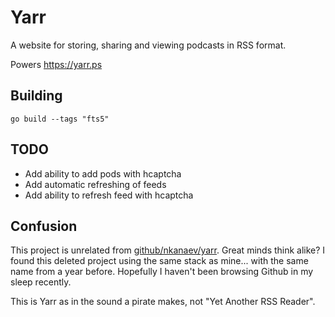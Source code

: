 # Yarr

A website for storing, sharing and viewing podcasts in RSS format. 

Powers https://yarr.ps

## Building

`go build --tags "fts5"`

## TODO

- Add ability to add pods with hcaptcha
- Add automatic refreshing of feeds
- Add ability to refresh feed with hcaptcha

## Confusion

This project is unrelated from [github/nkanaev/yarr](https://github.com/nkanaev/yarr). Great minds think alike? I found this deleted project using the same stack as mine... with the same name from a year before. Hopefully I haven't been browsing Github in my sleep recently.

This is Yarr as in the sound a pirate makes, not "Yet Another RSS Reader". 
